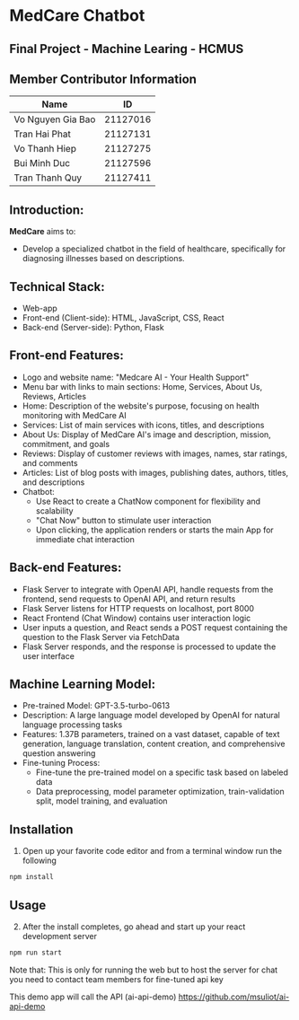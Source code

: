 # MedCare Chatbot
## Final Project - Machine Learing - HCMUS

## Member Contributor Information
| Name              | ID       |
|-------------------|----------|
| Vo Nguyen Gia Bao  | 21127016 |
| Tran Hai Phat   | 21127131 |
| Vo Thanh Hiep   | 21127275 |
| Bui Minh Duc  | 21127596 |
| Tran Thanh Quy  | 21127411 |

## Introduction:
**MedCare** aims to:
- Develop a specialized chatbot in the field of healthcare, specifically for diagnosing illnesses based on descriptions.

## Technical Stack:
- Web-app
- Front-end (Client-side): HTML, JavaScript, CSS, React
- Back-end (Server-side): Python, Flask

## Front-end Features:
- Logo and website name: "Medcare AI - Your Health Support"
- Menu bar with links to main sections: Home, Services, About Us, Reviews, Articles
- Home: Description of the website's purpose, focusing on health monitoring with MedCare AI
- Services: List of main services with icons, titles, and descriptions
- About Us: Display of MedCare AI's image and description, mission, commitment, and goals
- Reviews: Display of customer reviews with images, names, star ratings, and comments
- Articles: List of blog posts with images, publishing dates, authors, titles, and descriptions
- Chatbot:
  - Use React to create a ChatNow component for flexibility and scalability
  - "Chat Now" button to stimulate user interaction
  - Upon clicking, the application renders or starts the main App for immediate chat interaction
 
## Back-end Features:
- Flask Server to integrate with OpenAI API, handle requests from the frontend, send requests to OpenAI API, and return results
- Flask Server listens for HTTP requests on localhost, port 8000
- React Frontend (Chat Window) contains user interaction logic
- User inputs a question, and React sends a POST request containing the question to the Flask Server via FetchData
- Flask Server responds, and the response is processed to update the user interface

## Machine Learning Model:

- Pre-trained Model: GPT-3.5-turbo-0613
- Description: A large language model developed by OpenAI for natural language processing tasks
- Features: 1.37B parameters, trained on a vast dataset, capable of text generation, language translation, content creation, and comprehensive question answering
- Fine-tuning Process:
  - Fine-tune the pre-trained model on a specific task based on labeled data
  - Data preprocessing, model parameter optimization, train-validation split, model training, and evaluation

## Installation
1. Open up your favorite code editor and from a terminal window run the following
```bash
npm install
```
## Usage

2. After the install completes, go ahead and start up your react development server
```bash
npm run start
```

Note that: This is only for running the web but to host the server for chat you need to contact team members for fine-tuned api key

This demo app will call the API
(ai-api-demo) https://github.com/msuliot/ai-api-demo
